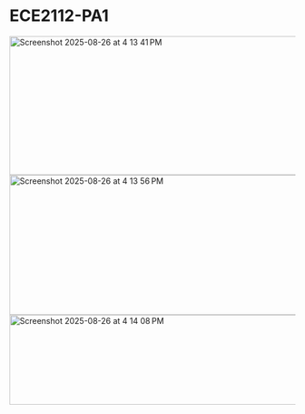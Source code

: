 # ECE2112-PA1
<img width="1193" height="244" alt="Screenshot 2025-08-26 at 4 13 41 PM" src="https://github.com/user-attachments/assets/9cd181a7-008d-45ea-b66a-18d13c2272b6" />
<img width="1195" height="246" alt="Screenshot 2025-08-26 at 4 13 56 PM" src="https://github.com/user-attachments/assets/8a3c29c6-c7ad-4028-88f7-7b7ec75c6fb9" />
<img width="1195" height="158" alt="Screenshot 2025-08-26 at 4 14 08 PM" src="https://github.com/user-attachments/assets/db016312-772a-4a7c-b1f0-0b5ae58e511b" />
